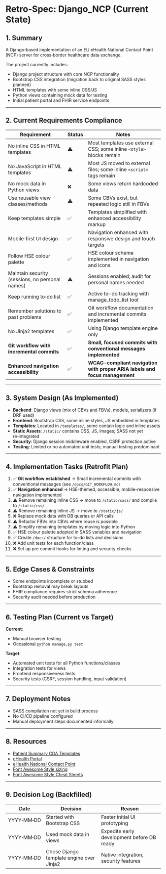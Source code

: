 # Retro‑Spec: Django_NCP (Current State)

## 1. Summary

A Django‑based implementation of an EU eHealth National Contact Point (NCP) server for cross‑border healthcare data exchange.

The project currently includes:

- Django project structure with core NCP functionality
- Bootstrap CSS integration (migration back to original SASS styles planned)
- HTML templates with some inline CSS/JS
- Python views containing mock data for testing
- Initial patient portal and FHIR service endpoints

---

## 2. Current Requirements Compliance

| Requirement | Status | Notes |
|-------------|--------|-------|
| No inline CSS in HTML templates | ⚠️ | Most templates use external CSS; some inline `<style>` blocks remain |
| No JavaScript in HTML templates | ⚠️ | Most JS moved to external files; some inline `<script>` tags remain |
| No mock data in Python views | ❌ | Some views return hardcoded data |
| Use reusable view classes/methods | ⚠️ | Some CBVs exist, but repeated logic still in FBVs |
| Keep templates simple | ✅ | Templates simplified with enhanced accessibility markup |
| Mobile‑first UI design | ✅ | Navigation enhanced with responsive design and touch targets |
| Follow HSE colour palette | ✅ | HSE colour scheme implemented in navigation and icons |
| Maintain security (sessions, no personal names) | ⚠️ | Sessions enabled; audit for personal names needed |
| Keep running to‑do list | ✅ | Active to-do tracking with manage_todo_list tool |
| Remember solutions to past problems | ✅ | Git workflow documentation and incremental commits implemented |
| No Jinja2 templates | ✅ | Using Django template engine only |
| **Git workflow with incremental commits** | ✅ | **Small, focused commits with conventional messages implemented** |
| **Enhanced navigation accessibility** | ✅ | **WCAG-compliant navigation with proper ARIA labels and focus management** |

---

## 3. System Design (As Implemented)

- **Backend**: Django views (mix of CBVs and FBVs), models, serializers (if DRF used)
- **Frontend**: Bootstrap CSS, some inline styles, JS embedded in templates
- **Templates**: Located in `/templates/`, some contain logic and inline assets
- **Static Assets**: `/static/` contains CSS, JS, images; SASS not yet re‑integrated
- **Security**: Django session middleware enabled, CSRF protection active
- **Testing**: Limited or no automated unit tests; manual testing predominant

---

## 4. Implementation Tasks (Retrofit Plan)

1. ✅ **Git workflow established** → Small incremental commits with conventional messages (see `/docs/GIT_WORKFLOW.md`)
2. ✅ **Navigation enhanced** → HSE-themed, accessible, mobile-responsive navigation implemented
3. ⚠️ Remove remaining inline CSS → move to `/static/sass/` and compile to `/static/css/`
4. ⚠️ Remove remaining inline JS → move to `/static/js/`
5. ❌ Replace mock data with DB queries or API calls
6. ⚠️ Refactor FBVs into CBVs where reuse is possible
7. ⚠️ Simplify remaining templates by moving logic into Python
8. ✅ HSE colour palette adopted in SASS variables and navigation
9. ✅ Create `/docs/` structure for to-do lists and decisions
10. ❌ Add unit tests for each function/class
11. ❌ Set up pre‑commit hooks for linting and security checks

---

## 5. Edge Cases & Constraints

- Some endpoints incomplete or stubbed
- Bootstrap removal may break layouts
- FHIR compliance requires strict schema adherence
- Security audit needed before production

---

## 6. Testing Plan (Current vs Target)

**Current**:

- Manual browser testing
- Occasional `python manage.py test`

**Target**:

- Automated unit tests for all Python functions/classes
- Integration tests for views
- Frontend responsiveness tests
- Security tests (CSRF, session handling, input validation)

---

## 7. Deployment Notes

- SASS compilation not yet in build process
- No CI/CD pipeline configured
- Manual deployment steps documented informally

---

## 8. Resources

- [Patient Summary CDA Templates](https://code.europa.eu/ehdsi/ehdsi-general-repository/-/tree/main/cda%20documents/W7/PS?ref_type=heads)
- [eHealth Portal](https://code.europa.eu/ehdsi/ehealth-portal)
- [eHealth National Contact Point](https://code.europa.eu/ehdsi/ehealth)
- [Font Awesome Style sizing](https://docs.fontawesome.com/web/style/size)
- [Font Awesome Style Cheat Sheets](https://docs.fontawesome.com/web/style/style-cheatsheet)

---

## 9. Decision Log (Backfilled)

| Date | Decision | Reason |
|------|----------|--------|
| YYYY‑MM‑DD | Started with Bootstrap CSS | Faster initial UI prototyping |
| YYYY‑MM‑DD | Used mock data in views | Expedite early development before DB ready |
| YYYY‑MM‑DD | Chose Django template engine over Jinja2 | Native integration, security features |
